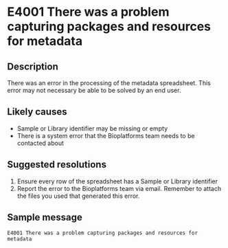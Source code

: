 # E4001 There was a problem capturing packages and resources for metadata

## Description

There was an error in the processing of the metadata spreadsheet.  This
error may not necessary be able to be solved by an end user.

## Likely causes

* Sample or Library identifier may be missing or empty
* There is a system error that the Bioplatforms team needs to be contacted about

## Suggested resolutions

1. Ensure every row of the spreadsheet has a Sample or Library identifier
2. Report the error to the Bioplatforms team via email.  Remember to attach the files 
   you used that generated this error.

## Sample message

```
E4001 There was a problem capturing packages and resources for metadata
```
